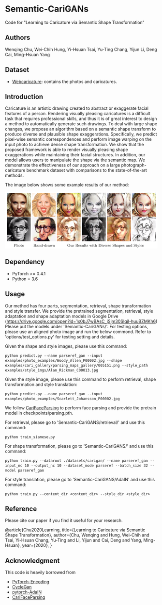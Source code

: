 # Semantic-CariGANs
Code for "Learning to Caricature via Semantic Shape Transformation"

## Authors
Wenqing Chu, Wei-Chih Hung, Yi-Hsuan Tsai, Yu-Ting Chang, Yijun Li, Deng Cai, Ming-Hsuan Yang

## Dataset
- [Webcaricature](https://cs.nju.edu.cn/rl/WebCaricature.htm): contains the photos and caricatures.

## Introduction
Caricature is an artistic drawing created to abstract or exaggerate facial features of a person. Rendering visually pleasing caricatures is a difficult task that requires professional skills, and thus it is of great interest to design a method to automatically generate such drawings. To deal with large shape changes, we propose an algorithm based on a semantic shape transform to produce diverse and plausible shape exaggerations. Specifically, we predict pixel-wise semantic correspondences and perform image warping on the input photo to achieve dense shape transformation. We show that the proposed framework is able to render visually pleasing shape exaggerations while maintaining their facial structures. In addition, our model allows users to manipulate the shape via the semantic map. We demonstrate the effectiveness of our approach on a large photograph-caricature benchmark dataset with comparisons to the state-of-the-art methods.

The image below shows some example results of our method:

![](taser.png)

## Dependency
- PyTorch >= 0.4.1
- Python = 3.6

## Usage
Our method has four parts, segmentation, retrieval, shape transformation and style transfer.
We provide the pretrained segmentation, retrieval, style adaptation and shape adaptation models in Google Drive (https://drive.google.com/open?id=1x0bJ7wBAsC_jSjm30SIqjl-huuBZMKh6)
Please put the models under 'Semantic-CariGANs/'.
For testing options, please use an aligned photo image and run the below commond. Refer to 'options/test_options.py' for testing setting and details.

Given the shape and style images, please use this command:
```
python predict.py --name parseref_gan --input examples/photo_examples/Woody_Allen_P00002.jpg --shape examples/cari_gallery/parsing_maps_gallery/005151.png --style_path examples/style_imgs/Alan_Rickman_C00013.jpg
```
Given the style image, please use this command to perform retrieval, shape transformation and style translation:
```
python predict.py --name parseref_gan --input examples/photo_examples/Scarlett_Johansson_P00002.jpg
```

We follow [CariFaceParsing](https://github.com/ZJULearning/CariFaceParsing) to perform face parsing and provide the pretrain model in checkpoints/parsing.pth.

For retrieval, please go to 'Semantic-CariGANS/retrieval/' and use this command:
```
python train_siamese.py
```
For shape transformation, please go to 'Semantic-CariGANS/' and use this command:
```
python train.py --dataroot ./datasets/carigan/ --name parseref_gan --input_nc 10 --output_nc 10 --dataset_mode parseref --batch_size 32 --model parseref_gan
```
For style translation, please go to 'Semantic-CariGANS/AdaIN' and use this command: 
```
python train.py --content_dir <content_dir> --style_dir <style_dir>
```




## Reference
Please cite our paper if you find it useful for your research.

@article{Chu2020Learning,
    title={Learning to Caricature via Semantic Shape Transformation},
    author={Chu, Wenqing and Hung, Wei-Chih and Tsai, Yi-Hsuan Chang, Yu-Ting and Li, Yijun and Cai, Deng and Yang, Ming-Hsuan},
    year={2020},
}


## Acknowledgment
This code is heavily borrowed from
- [PyTorch-Encoding](https://github.com/zhanghang1989/PyTorch-Encoding)
- [CycleGan](https://github.com/junyanz/pytorch-CycleGAN-and-pix2pix)
- [pytorch-AdaIN](https://github.com/naoto0804/pytorch-AdaIN)
- [CariFaceParsing](https://github.com/ZJULearning/CariFaceParsing)
